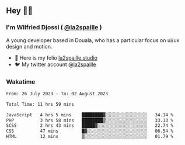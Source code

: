 ## Hey 👋🏾
### I'm Wilfried Djossi ( <a href="https://twitter.com/la2spaille/" target="_blank">@la2spaille</a> )
A young developer based in Douala, who has a particular focus on ui/ux design and motion.

- 🎨 Here is my folio [la2spaille.studio](https://la2spaille.studio/)
- 🐦 My twitter account [@la2spaille](https://twitter.com/la2spaille/)

### Wakatime
<!--START_SECTION:waka-->

```txt
From: 26 July 2023 - To: 02 August 2023

Total Time: 11 hrs 59 mins

JavaScript   4 hrs 5 mins    ████████▓░░░░░░░░░░░░░░░░   34.14 %
PHP          3 hrs 58 mins   ████████▒░░░░░░░░░░░░░░░░   33.13 %
SCSS         2 hrs 43 mins   █████▓░░░░░░░░░░░░░░░░░░░   22.74 %
CSS          47 mins         █▓░░░░░░░░░░░░░░░░░░░░░░░   06.54 %
HTML         12 mins         ▒░░░░░░░░░░░░░░░░░░░░░░░░   01.79 %
```

<!--END_SECTION:waka-->
<!--
**la2spaille/la2spaille** is a ✨ _special_ ✨ repository because its `README.md` (this file) appears on your GitHub profile.

Here are some ideas to get you started:

- 🔭 I’m currently working on ...
- 🌱 I’m currently learning ...
- 👯 I’m looking to collaborate on ...
- 🤔 I’m looking for help with ...
- 💬 Ask me about ...
- 📫 How to reach me: ...
- 😄 Pronouns: ...
- ⚡ Fun fact: ...
-->
